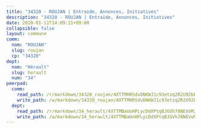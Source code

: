 ```yaml
---
title: "34320 - ROUJAN | Entraide, Annonces, Initiatives"
description: "34320 - ROUJAN | Entraide, Annonces, Initiatives"
date: 2020-01-11T14:09:21+09:00
collapsible: false
layout: commune
comm:
  nom: "ROUJAN"
  slug: roujan
  cp: "34320"
dept:
  nom: "Hérault"
  slug: herault
  num: "34"
peerpad:
  comm:
    read_path: /r/markdown/34320_roujan/4XTTMHRSdvDNKWJ1c93etzq2R2U92bBatmCDKSkEaTLbXCDo5
    write_path: /w/markdown/34320_roujan/4XTTMHRSdvDNKWJ1c93etzq2R2U92bBatmCDKSkEaTLbXCDo5-K3TgTjzV6ovJZ4NeRfvVpx5KGcf46zDdFUdZ751tL2Bt4ehRFJmgjwm6x67MbPBhV8eKWNytNqgjTErZrWdubj4V24CfxvGLfcHejDhacmFftffTgN6XikHczyjGThKj1haSN2Ej
  dept:
    read_path: /r/markdown/34_herault/4XTTMBaUoHPLycDdXPtqBJGVh78NEVoMZNyf8Wnh1X5DK6Ew8
    write_path: /w/markdown/34_herault/4XTTMBaUoHPLycDdXPtqBJGVh78NEVoMZNyf8Wnh1X5DK6Ew8-K3TgTd4rzWVX1F82NgGyNepGUxhqCmodCALjxNZeEdBQWQhd1NJYx1gHMW9QBLL6sN41ALXRejLsG2VetgVferfVncrvVCz47dChJvN8ouQLRMdWs4KpxKPeRYR1nspmhzdBqF8J
---
```


